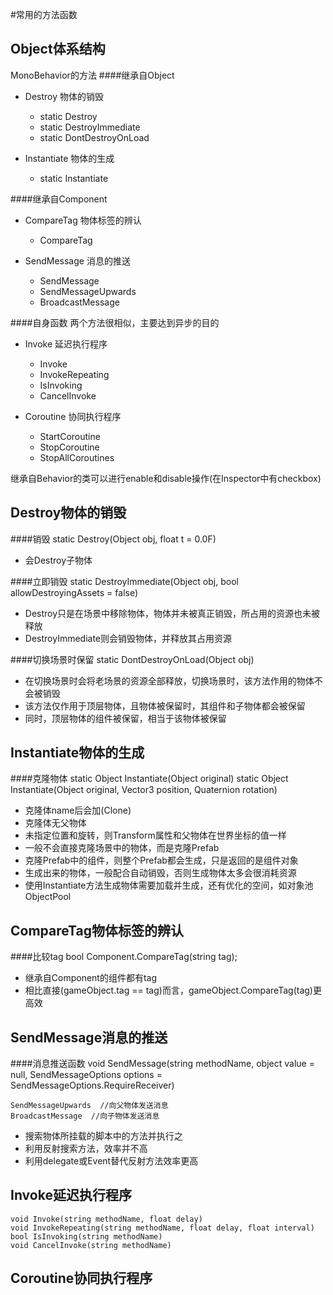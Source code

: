 #常用的方法函数


Object体系结构
---
MonoBehavior的方法
####继承自Object
* Destroy 物体的销毁
    * static Destroy
    * static DestroyImmediate
    * static DontDestroyOnLoad

* Instantiate 物体的生成
    * static Instantiate

####继承自Component
* CompareTag 物体标签的辨认
    * CompareTag

* SendMessage 消息的推送
    * SendMessage
    * SendMessageUpwards
    * BroadcastMessage

####自身函数
两个方法很相似，主要达到异步的目的
* Invoke 延迟执行程序
    * Invoke
    * InvokeRepeating
    * IsInvoking
    * CancelInvoke

* Coroutine 协同执行程序
    * StartCoroutine
    * StopCoroutine
    * StopAllCoroutines

继承自Behavior的类可以进行enable和disable操作(在Inspector中有checkbox)


Destroy物体的销毁
---
####销毁
    static Destroy(Object obj, float t = 0.0F)
* 会Destroy子物体

####立即销毁
    static DestroyImmediate(Object obj, bool allowDestroyingAssets = false)
* Destroy只是在场景中移除物体，物体并未被真正销毁，所占用的资源也未被释放
* DestroyImmediate则会销毁物体，并释放其占用资源

####切换场景时保留
    static DontDestroyOnLoad(Object obj)
* 在切换场景时会将老场景的资源全部释放，切换场景时，该方法作用的物体不会被销毁
* 该方法仅作用于顶层物体，且物体被保留时，其组件和子物体都会被保留
* 同时，顶层物体的组件被保留，相当于该物体被保留


Instantiate物体的生成
---
####克隆物体
    static Object Instantiate(Object original)
    static Object Instantiate(Object original, Vector3 position, Quaternion rotation)
* 克隆体name后会加(Clone)
* 克隆体无父物体
* 未指定位置和旋转，则Transform属性和父物体在世界坐标的值一样
* 一般不会直接克隆场景中的物体，而是克隆Prefab
* 克隆Prefab中的组件，则整个Prefab都会生成，只是返回的是组件对象
* 生成出来的物体，一般配合自动销毁，否则生成物体太多会很消耗资源
* 使用Instantiate方法生成物体需要加载并生成，还有优化的空间，如对象池ObjectPool


CompareTag物体标签的辨认
---
####比较tag
    bool Component.CompareTag(string tag);
* 继承自Component的组件都有tag
* 相比直接(gameObject.tag == tag)而言，gameObject.CompareTag(tag)更高效


SendMessage消息的推送
---
####消息推送函数
    void SendMessage(string methodName, object value = null, SendMessageOptions options = SendMessageOptions.RequireReceiver)

    SendMessageUpwards  //向父物体发送消息
    BroadcastMessage  //向子物体发送消息
* 搜索物体所挂载的脚本中的方法并执行之
* 利用反射搜索方法，效率并不高
* 利用delegate或Event替代反射方法效率更高


Invoke延迟执行程序
---
    void Invoke(string methodName, float delay)
    void InvokeRepeating(string methodName, float delay, float interval)
    bool IsInvoking(string methodName)
    void CancelInvoke(string methodName)

Coroutine协同执行程序
---


